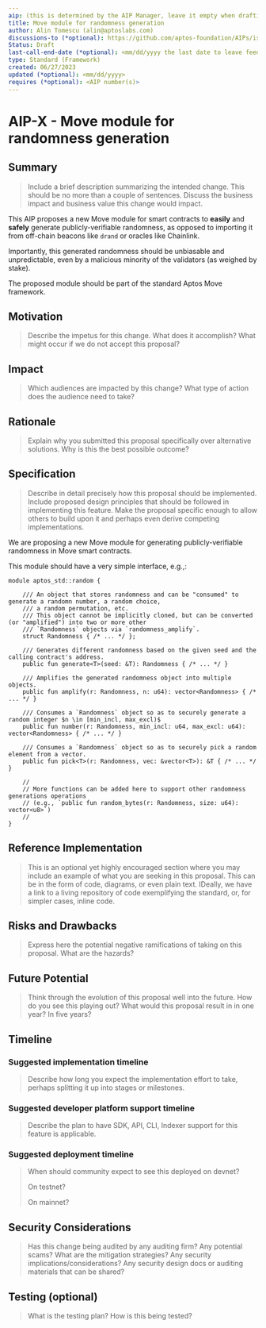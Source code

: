 ```yaml
---
aip: (this is determined by the AIP Manager, leave it empty when drafting)
title: Move module for randomness generation
author: Alin Tomescu (alin@aptoslabs.com)
discussions-to (*optional): https://github.com/aptos-foundation/AIPs/issues/185
Status: Draft
last-call-end-date (*optional): <mm/dd/yyyy the last date to leave feedbacks and reviews>
type: Standard (Framework)
created: 06/27/2023
updated (*optional): <mm/dd/yyyy>
requires (*optional): <AIP number(s)>
---
```


# AIP-X - Move module for randomness generation

## Summary

> Include a brief description summarizing the intended change. This should be no more than a couple of sentences. Discuss the business impact and business value this change would impact.

This AIP proposes a new Move module for smart contracts to **easily** and **safely** generate publicly-verifiable randomness, as opposed to importing it from off-chain beacons like `drand` or oracles like Chainlink.

Importantly, this generated randomness should be unbiasable and unpredictable, even by a malicious minority of the validators (as weighed by stake).

The proposed module should be part of the standard Aptos Move framework.

## Motivation

> Describe the impetus for this change. What does it accomplish? What might occur if we do not accept this proposal?

## Impact

> Which audiences are impacted by this change? What type of action does the audience need to take?

## Rationale

> Explain why you submitted this proposal specifically over alternative solutions. Why is this the best possible outcome?

## Specification

> Describe in detail precisely how this proposal should be implemented. Include proposed design principles that should be followed in implementing this feature. Make the proposal specific enough to allow others to build upon it and perhaps even derive competing implementations.

We are proposing a new Move module for generating publicly-verifiable randomness in Move smart contracts.

This module should have a very simple interface, e.g.,:

```
module aptos_std::random {

    /// An object that stores randomness and can be "consumed" to generate a randomn number, a random choice,
    /// a random permutation, etc.
    /// This object cannot be implicitly cloned, but can be converted (or "amplified") into two or more other
    /// `Randomness` objects via `randomness_amplify`.
    struct Randomness { /* ... */ };

    /// Generates different randomness based on the given seed and the calling contract's address.
    public fun generate<T>(seed: &T): Randomness { /* ... */ }

    /// Amplifies the generated randomness object into multiple objects.
    public fun amplify(r: Randomness, n: u64): vector<Randomness> { /* ... */ }

    /// Consumes a `Randomness` object so as to securely generate a random integer $n \in [min_incl, max_excl)$
    public fun number(r: Randomness, min_incl: u64, max_excl: u64): vector<Randomness> { /* ... */ }

    /// Consumes a `Randomness` object so as to securely pick a random element from a vector.
    public fun pick<T>(r: Randomness, vec: &vector<T>): &T { /* ... */ }

    //
    // More functions can be added here to support other randomness generations operations
    // (e.g., `public fun random_bytes(r: Randomness, size: u64): vector<u8>`)
    //
}
```

## Reference Implementation

 > This is an optional yet highly encouraged section where you may include an example of what you are seeking in this proposal. This can be in the form of code, diagrams, or even plain text. IDeally, we have a link to a living repository of code exemplifying the standard, or, for simpler cases, inline code.

## Risks and Drawbacks

 > Express here the potential negative ramifications of taking on this proposal. What are the hazards?

## Future Potential

 > Think through the evolution of this proposal well into the future. How do you see this playing out? What would this proposal result in in one year? In five years?

## Timeline

### Suggested implementation timeline

 > Describe how long you expect the implementation effort to take, perhaps splitting it up into stages or milestones.
  
### Suggested developer platform support timeline

 > Describe the plan to have SDK, API, CLI, Indexer support for this feature is applicable. 

### Suggested deployment timeline

> When should community expect to see this deployed on devnet?
> 
> On testnet?
> 
> On mainnet?

## Security Considerations

> Has this change being audited by any auditing firm? 
> Any potential scams? What are the mitigation strategies?
> Any security implications/considerations?
> Any security design docs or auditing materials that can be shared?

## Testing (optional)

> What is the testing plan? How is this being tested?

